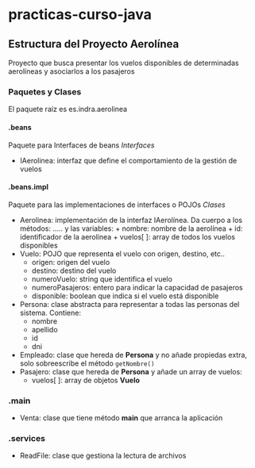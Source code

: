 # practicas-curso-java
## Estructura del Proyecto Aerolínea
 Proyecto que busca presentar los vuelos disponibles de determinadas aerolíneas y asociarlos a los pasajeros
 ### Paquetes y Clases
 El paquete raíz es es.indra.aerolinea
 #### .beans
 Paquete para Interfaces de beans
   *Interfaces*
  
  * IAerolinea: interfaz que define el comportamiento de la gestión de vuelos
 #### .beans.impl
 Paquete para las implementaciones de interfaces o POJOs
   *Clases*
   * Aerolinea: implementación de la interfaz IAerolínea. Da cuerpo a los métodos: ..... y las variables:
    + nombre: nombre de la aerolínea
    + id: identificador de la aerolínea
    + vuelos[ ]: array de todos los vuelos disponibles
  * Vuelo: POJO que representa el vuelo con origen, destino, etc..
    + origen: origen del vuelo
    + destino: destino del vuelo
    + numeroVuelo: string que identifica el vuelo
    + numeroPasajeros: entero para indicar la capacidad de pasajeros
    + disponible: boolean que indica si el vuelo está disponible
  * Persona: clase abstracta para representar a todas las personas del sistema. Contiene:
    + nombre
    + apellido
    + id
    + dni
  * Empleado: clase que hereda de **Persona** y no añade propiedas extra, solo sobreescribe el método `getNombre()`
  * Pasajero: clase que hereda de **Persona** y añade un array de vuelos:
    + vuelos[ ]: array de objetos **Vuelo**
 ### .main
   * Venta: clase que tiene método **main** que arranca la aplicación
 ### .services
   * ReadFile: clase que gestiona la lectura de archivos
